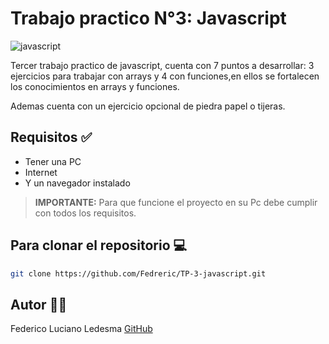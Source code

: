 # Trabajo practico N°3: Javascript

![javascript](https://soyhorizonte.com/wp-content/uploads/2020/10/Javascript-by-SoyHorizonte.jpg)

Tercer trabajo practico de javascript, cuenta con 7 puntos a desarrollar: 3 ejercicios para trabajar con arrays y 4 con funciones,en ellos se fortalecen los conocimientos en arrays y funciones. 

Ademas cuenta con un ejercicio opcional de piedra papel o tijeras.


## Requisitos ✅

- Tener una PC
- Internet
- Y un navegador instalado

>**IMPORTANTE:** Para que funcione el proyecto en su Pc debe cumplir con todos los requisitos.

## Para clonar el repositorio 💻

```bash
git clone https://github.com/Fedreric/TP-3-javascript.git
```

## Autor 👨‍💻
 Federico Luciano Ledesma [GitHub](https://github.com/Fedreric)
